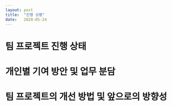 ```yaml
---
layout: post
title:  "진행 상황"
date:   2020-05-24 
---
```

<!--
<title> MusicBot </title/>
-->

<h1> 팀 프로젝트 진행 상태 </h1>
<p>
  
  
  
  
  
  
</p>
  
  <h1> 개인별 기여 방안 및 업무 분담 </h1>
<p>
  
  
  
  
  
  
</p>
  
  
  
<h1> 팀 프로젝트의 개선 방법 및 앞으로의 방향성</h1>
<p>
  
  
  
  
  
  
</p>
